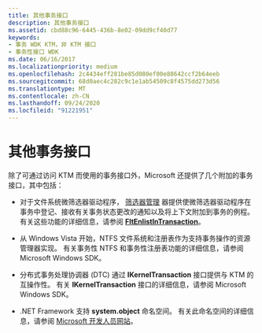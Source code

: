 ```yaml
---
title: 其他事务接口
description: 其他事务接口
ms.assetid: cbd88c96-6445-436b-8e02-09dd9cf40d77
keywords:
- 事务 WDK KTM，非 KTM 接口
- 事务性接口 WDK
ms.date: 06/16/2017
ms.localizationpriority: medium
ms.openlocfilehash: 2c4434eff281be85d080ef00e88642ccf2b64eeb
ms.sourcegitcommit: 68d0aec4c282c9c1e1ab54509c8f4575dd273d56
ms.translationtype: MT
ms.contentlocale: zh-CN
ms.lasthandoff: 09/24/2020
ms.locfileid: "91221951"
---
```

# <a name="additional-transactional-interfaces"></a>其他事务接口


除了可通过访问 KTM 而使用的事务接口外，Microsoft 还提供了几个附加的事务接口，其中包括：

-   对于文件系统微筛选器驱动程序， [筛选器管理](https://docs.microsoft.com/windows-hardware/drivers/ifs/filter-manager-concepts) 器提供使微筛选器驱动程序在事务中登记、接收有关事务状态更改的通知以及将上下文附加到事务的例程。 有关这些功能的详细信息，请参阅 [**FltEnlistInTransaction**](/windows-hardware/drivers/ddi/fltkernel/nf-fltkernel-fltenlistintransaction)。

-   从 Windows Vista 开始，NTFS 文件系统和注册表作为支持事务操作的资源管理器实现。 有关事务性 NTFS 和事务性注册表功能的详细信息，请参阅 Microsoft Windows SDK。

-   分布式事务处理协调器 (DTC) 通过 **IKernelTransaction** 接口提供与 KTM 的互操作性。 有关 **IKernelTransaction** 接口的详细信息，请参阅 Microsoft Windows SDK。

-   .NET Framework 支持 **system.object** 命名空间。 有关此命名空间的详细信息，请参阅 [Microsoft 开发人员网站](https://go.microsoft.com/fwlink/p/?linkid=8714)。

 


